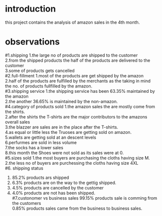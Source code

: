 # introduction

this project contains the analysis of amazon sales in the 4th month.

# observations <br>
#1.shipping
1.the large no of products are shipped to the customer<br>
2.from the shipped products the half of the products are delivered to the customer<br>
3.some of products gets cancelled<br>
#2.full-fillment
1.most of the products are get shipped by the amazon<br>
2.half of the products are fulfilled by the merchants as the taking in mind the no. of products fullfilled by the amazon.<br>
#3.shipping service
1.the shipping service has been 63.35% maintained by the amazon<br>
2.the another 36.65% is maintained by the non-amazon.<br>
#4.category of products sold
1.the amazon sales the are mostly come from the shirts.<br>
2.after the shirts the T-shirts are the major contributors to the amazons overall sales<br>
3.the blazzer are sales are in the place after the T-shirts.<br>
4.as equal or little less the Truoses are getting sold on amazon.<br>
5.wallets are getting sold at an descent levels<br>
6.perfurmes are sold in less volume<br>
7.the socks has a lower sales<br>
8.this month the Shoes were not sold as its sales were at 0.<br>
#5.sizes sold
1.the most buyers are purchasing the cloths having size M.<br>
2.the less no of buyers are purchessing the cloths having size 4XL<br>
#6. shipping status
1. 85.2% products ars shipped<br>
2. 6.3% products are on the way to the gettig shipped.<br>
3. 4.5% products are cancelled by the customer<br>
4. 4.0% products are not has been shipped.<br>
#7.custonomer vs business sales
99.15% products sale is comming from the customers<br>
0.85% products sales came from the business to business sales.<br>
